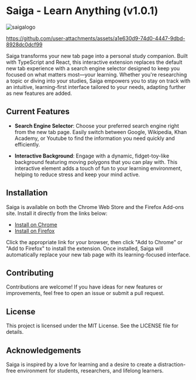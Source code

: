 # Saiga - Learn Anything (v1.0.1)
![saigalogo](https://github.com/user-attachments/assets/47178f3d-3f8e-480c-958f-9455e91ffbbb)

https://github.com/user-attachments/assets/a1e630d9-74d0-4447-9dbd-8928dc0dcf99

Saiga transforms your new tab page into a personal study companion. Built with TypeScript and React, this interactive extension replaces the default new tab experience with a search engine selector designed to keep you focused on what matters most—your learning. Whether you're researching a topic or diving into your studies, Saiga empowers you to stay on track with an intuitive, learning-first interface tailored to your needs, adapting further as new features are added.


## Current Features

- **Search Engine Selector**: Choose your preferred search engine right from the new tab page. Easily switch between Google, Wikipedia, Khan Academy, or Youtube to find the information you need quickly and efficiently.
  
- **Interactive Background**: Engage with a dynamic, fidget-toy-like background featuring moving polygons that you can play with. This interactive element adds a touch of fun to your learning environment, helping to reduce stress and keep your mind active.

## Installation

Saiga is available on both the Chrome Web Store and the Firefox Add-ons site. Install it directly from the links below:

- [Install on Chrome](https://chrome.google.com/webstore/detail/saiga/lfpadbiicllfdokkhokkfpakaelildog)
- [Install on Firefox](https://addons.mozilla.org/en-US/firefox/addon/saiga-learn-anything/)

Click the appropriate link for your browser, then click "Add to Chrome" or "Add to Firefox" to install the extension. Once installed, Saiga will automatically replace your new tab page with its learning-focused interface.

## Contributing

Contributions are welcome! If you have ideas for new features or improvements, feel free to open an issue or submit a pull request.

## License

This project is licensed under the MIT License. See the LICENSE file for details.

## Acknowledgements

Saiga is inspired by a love for learning and a desire to create a distraction-free environment for students, researchers, and lifelong learners.
